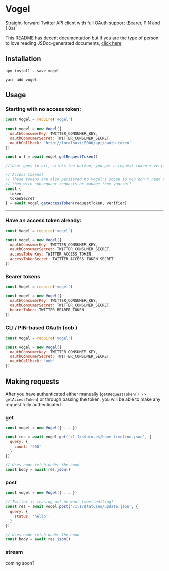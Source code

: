 # Vogel

Straight-forward Twitter API client with full OAuth support (Bearer, PIN and 1.0a)

This README has decent documentation but if you are the type of person to love reading JSDoc-generated documents, [click here](/docs).

## Installation

`npm install --save vogel`

`yarn add vogel`

## Usage

### Starting with no access token:
```javascript
const Vogel = require('vogel')

const vogel = new Vogel({
  oauthConsumerKey: TWITTER_CONSUMER_KEY,
  oauthConsumerSecret: TWITTER_CONSUMER_SECRET,
  oauthCallback: 'http://localhost:8000/api/oauth-token'
})

const url = await vogel.getRequestToken()

// User goes to url, clicks the button, you get a request token + verifier back

// Access tokens!
// These tokens are also persisted to Vogel's scope so you don't need to send
// them with subsequent requests or manage them yourself
const {
  token,
  tokenSecret
} = await vogel.getAccessToken(requestToken, verifier)
```

---

### Have an access token already:
```javascript
const Vogel = require('vogel')

const vogel = new Vogel({
  oauthConsumerKey: TWITTER_CONSUMER_KEY,
  oauthConsumerSecret: TWITTER_CONSUMER_SECRET,
  accessTokenKey: TWITTER_ACCESS_TOKEN,
  accessTokenSecret: TWITTER_ACCESS_TOKEN_SECRET
})
```

### Bearer tokens
```javascript
const Vogel = require('vogel')

const vogel = new Vogel({
  oauthConsumerKey: TWITTER_CONSUMER_KEY,
  oauthConsumerSecret: TWITTER_CONSUMER_SECRET,
  bearerToken: TWITTER_BEARER_TOKEN
})
```

### CLI / PIN-based OAuth (oob )
```javascript
const Vogel = require('vogel')

const vogel = new Vogel({
  oauthConsumerKey: TWITTER_CONSUMER_KEY,
  oauthConsumerSecret: TWITTER_CONSUMER_SECRET,
  oauthCallback: 'oob'
})
```

## Making requests

After you have authenticated either manually (`getRequestToken() -> getAccessToken`) or through passing the token, you will be able to make any request fully authenticated

### get
```javascript
const vogel = new Vogel({ ... })

const res = await vogel.get('/1.1/statuses/home_timeline.json', {
  query: {
    count: '200'
  }
})

// Uses node-fetch under the hood
const body = await res.json()
```

### post
```javascript
const vogel = new Vogel({ ... })

// Twitter is teasing us! We want tweet editing!
const res = await vogel.post('/1.1/statuses/update.json', {
  query: {
    status: 'hello!'
  }
})

// Uses node-fetch under the hood
const body = await res.json()
```

### stream

coming soon?
